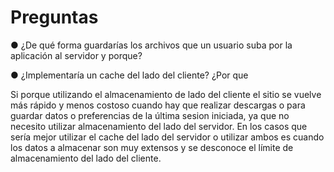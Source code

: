 # Preguntas

● ¿De qué forma guardarías los archivos que un usuario suba por la aplicación al servidor y porque?



● ¿Implementaría un cache del lado del cliente? ¿Por que

Si porque utilizando el almacenamiento de lado del cliente el sitio se vuelve más rápido y menos costoso cuando hay que realizar descargas o para guardar datos o preferencias de la última sesion iniciada, ya que no necesito utilizar almacenamiento del lado del servidor. 
En los casos que sería mejor utilizar el cache del lado del servidor o utilizar ambos es cuando los datos a almacenar son muy extensos y se desconoce el límite de almacenamiento del lado del cliente.
